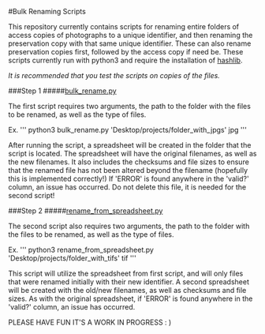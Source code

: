 #Bulk Renaming Scripts

This repository currently contains scripts for renaming entire folders of access copies of photographs to a unique identifier, and then renaming the preservation copy with that same unique identifier.  These can also rename preservation copies first, followed by the access copy if need be.  These scripts currently run with python3 and require the installation of [hashlib](https://docs.python.org/3.7/library/hashlib.html).

_It is recommended that you test the scripts on copies of the files._

###Step 1
#####[bulk_rename.py]()

The first script requires two arguments, the path to the folder with the files to be renamed, as well as the type of files.

Ex.
'''
python3 bulk_rename.py 'Desktop/projects/folder_with_jpgs' jpg
'''

After running the script, a spreadsheet will be created in the folder that the script is located.  The spreadsheet will have the original filenames, as well as the new filenames.  It also includes the checksums and file sizes to ensure that the renamed file has not been altered beyond the filename (hopefully this is implemented correctly!) If 'ERROR' is found anywhere in the 'valid?' column, an issue has occurred. Do not delete this file, it is needed for the second script!

###Step 2
#####[rename_from_spreadsheet.py]()

The second script also requires two arguments, the path to the folder with the files to be renamed, as well as the type of files.

Ex.
'''
python3 rename_from_spreadsheet.py 'Desktop/projects/folder_with_tifs' tif
'''

This script will utilize the spreadsheet from first script, and will only files that were renamed initially with their new identifier.  A second spreadsheet will be created with the old/new filenames, as well as checksums and file sizes.  As with the original spreadsheet, if 'ERROR' is found anywhere in the 'valid?' column, an issue has occurred.

PLEASE HAVE FUN IT'S A WORK IN PROGRESS : )
